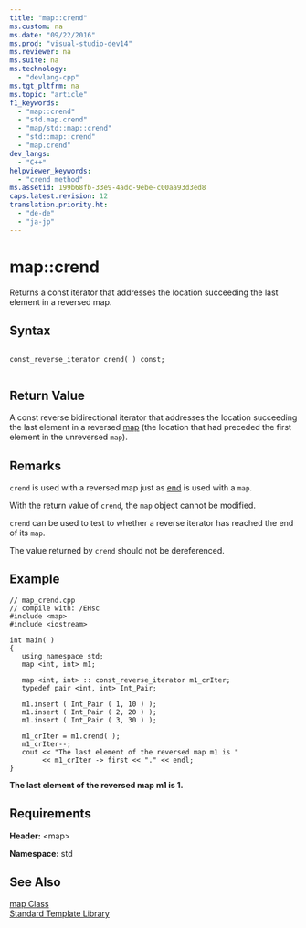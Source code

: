 ```yaml
---
title: "map::crend"
ms.custom: na
ms.date: "09/22/2016"
ms.prod: "visual-studio-dev14"
ms.reviewer: na
ms.suite: na
ms.technology: 
  - "devlang-cpp"
ms.tgt_pltfrm: na
ms.topic: "article"
f1_keywords: 
  - "map::crend"
  - "std.map.crend"
  - "map/std::map::crend"
  - "std::map::crend"
  - "map.crend"
dev_langs: 
  - "C++"
helpviewer_keywords: 
  - "crend method"
ms.assetid: 199b68fb-33e9-4adc-9ebe-c00aa93d3ed8
caps.latest.revision: 12
translation.priority.ht: 
  - "de-de"
  - "ja-jp"
---
```

# map::crend
Returns a const iterator that addresses the location succeeding the last element in a reversed map.  
  
## Syntax  
  
```  
  
const_reverse_iterator crend( ) const;  
  
```  
  
## Return Value  
 A const reverse bidirectional iterator that addresses the location succeeding the last element in a reversed [map](../vs140/map-class.md) (the location that had preceded the first element in the unreversed `map`).  
  
## Remarks  
 `crend` is used with a reversed map just as [end](../vs140/map--end.md) is used with a `map`.  
  
 With the return value of `crend`, the `map` object cannot be modified.  
  
 `crend` can be used to test to whether a reverse iterator has reached the end of its `map`.  
  
 The value returned by `crend` should not be dereferenced.  
  
## Example  
  
```  
// map_crend.cpp  
// compile with: /EHsc  
#include <map>  
#include <iostream>  
  
int main( )  
{  
   using namespace std;  
   map <int, int> m1;  
  
   map <int, int> :: const_reverse_iterator m1_crIter;  
   typedef pair <int, int> Int_Pair;  
  
   m1.insert ( Int_Pair ( 1, 10 ) );  
   m1.insert ( Int_Pair ( 2, 20 ) );  
   m1.insert ( Int_Pair ( 3, 30 ) );  
  
   m1_crIter = m1.crend( );  
   m1_crIter--;  
   cout << "The last element of the reversed map m1 is "  
        << m1_crIter -> first << "." << endl;  
}  
```  
  
 **The last element of the reversed map m1 is 1.**   
## Requirements  
 **Header:** \<map>  
  
 **Namespace:** std  
  
## See Also  
 [map Class](../vs140/map-class.md)   
 [Standard Template Library](../vs140/standard-template-library.md)
